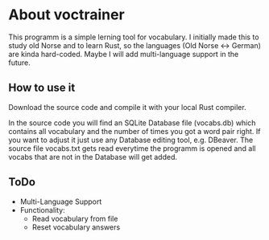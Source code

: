 # About voctrainer
This programm is a simple lerning tool for vocabulary. I initially made this to study old Norse and to learn Rust, so the languages (Old Norse <-> German) are kinda hard-coded. Maybe I will add multi-language support in the future.

## How to use it
Download the source code and compile it with your local Rust compiler.


In the source code you will find an SQLite Database file (vocabs.db) which contains all vocabulary and the number of times you got a word pair right. 
If you want to adjust it just use any Database editing tool, e.g. DBeaver. 
The source file vocabs.txt gets read everytime the programm is opened and all vocabs that are not in the Database will get added.


## ToDo
- Multi-Language Support
- Functionality:
  - Read vocabulary from file
  - Reset vocabulary answers
